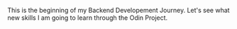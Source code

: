 This is the beginning of my Backend Developement Journey. Let's see what new skills I am going to learn through the Odin Project.

